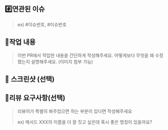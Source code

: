 ## #️⃣연관된 이슈

> ex) #이슈번호, #이슈번호

## 📝작업 내용
> 이번 PR에서 작업한 내용을 간단하게 작성해주세요. 어떻게보다 무엇을 왜 수정했는지 설명해주세요. (이미지 첨부 가능) 
>

## 📸 스크린샷 (선택)

## 💬리뷰 요구사항(선택)

> 리뷰어가 특별히 봐주었으면 하는 부분이 있다면 작성해주세요
>
> ex) 메서드 XXX의 이름을 더 잘 짓고 싶은데 혹시 좋은 명칭이 있을까요?
